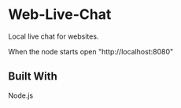 # Web-Live-Chat
Local live chat for websites.

When the node starts open "http://localhost:8080"

<h2>Built With</h2>
Node.js
